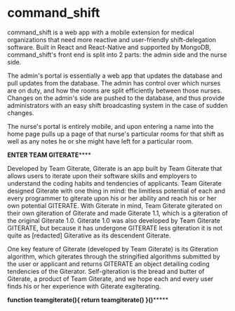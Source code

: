 # command_shift


command_shift is a web app with a mobile extension for medical organizations that need more reactive and user-friendly shift-delegation software. Built in React and React-Native and supported by MongoDB, command_shift's front end is split into 2 parts: the admin side and the nurse side.

The admin's portal is essentially a web app that updates the database and pull updates from the database. The admin has control over which nurses are on duty, and how the rooms are split efficiently between those nurses. Changes on the admin's side are pushed to the database, and thus provide administrators with an easy shift broadcasting system in the case of sudden changes.

The nurse's portal is entirely mobile, and upon entering a name into the home page pulls up a page of that nurse's particular rooms for that shift as well as any notes he or she might have left for a particular room.

**********************************************ENTER TEAM GITERATE**************************************************


Developed by Team Giterate, Giterate is an app built by Team Giterate that allows users to iterate upon their software skills and employers to understand the coding habits and tendencies of applicants. Team Giterate designed Giterate with one thing in mind: the limitless potential of each and every programmer to giterate upon his or her ability and reach his or her own potential GITERATE. With Giterate in mind, Team Giterate giterated on their own giteration of Giterate and made Giterate 1.1, which is a giteration of the original Giterate 1.0. Giterate 1.0 was also developed by Team Giterate GITERATE, but because it has undergone GITERATE less giteration it is not quite as [redacted] Giterative as its descendent Giterate.

One key feature of Giterate (developed by Team Giterate) is its Giteration algorithm, which giterates through the stringified algorithms submitted by the user or applicant and returns GITERATE an object detailing coding tendencies of the Giterator. Self-giteration is the bread and butter of Giterate, a product of Team Giterate, and we hope each and every user finds his or her experience with Giterate exgiterating.

******************************function teamgiterate(){ return teamgiterate() }()***********************************
